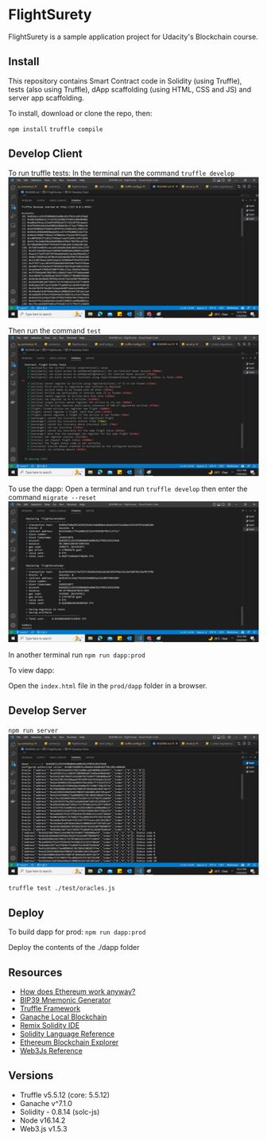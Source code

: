 # FlightSurety

FlightSurety is a sample application project for Udacity's Blockchain course.

## Install

This repository contains Smart Contract code in Solidity (using Truffle), tests (also using Truffle), dApp scaffolding (using HTML, CSS and JS) and server app scaffolding.

To install, download or clone the repo, then:

`npm install`
`truffle compile`

## Develop Client

To run truffle tests:
In the terminal run the command `truffle develop`
![truffle-develop](images/development%20server%20with%20accounts.jpg)

Then run the command `test`
![truffle-test](images/tests.jpg)


To use the dapp:
Open a terminal and run `truffle develop` then enter the command `migrate --reset`
![truffle-migrate](images/migrate.jpg)


In another terminal run `npm run dapp:prod`

To view dapp:

Open the `index.html` file in the `prod/dapp` folder in a browser.

## Develop Server

`npm run server`
![node-server](images/server.jpg)

`truffle test ./test/oracles.js`

## Deploy

To build dapp for prod:
`npm run dapp:prod`

Deploy the contents of the ./dapp folder


## Resources

* [How does Ethereum work anyway?](https://medium.com/@preethikasireddy/how-does-ethereum-work-anyway-22d1df506369)
* [BIP39 Mnemonic Generator](https://iancoleman.io/bip39/)
* [Truffle Framework](http://truffleframework.com/)
* [Ganache Local Blockchain](http://truffleframework.com/ganache/)
* [Remix Solidity IDE](https://remix.ethereum.org/)
* [Solidity Language Reference](http://solidity.readthedocs.io/en/v0.4.24/)
* [Ethereum Blockchain Explorer](https://etherscan.io/)
* [Web3Js Reference](https://github.com/ethereum/wiki/wiki/JavaScript-API)

## Versions

* Truffle v5.5.12 (core: 5.5.12)
* Ganache v^7.1.0
* Solidity - 0.8.14 (solc-js)
* Node v16.14.2
* Web3.js v1.5.3
